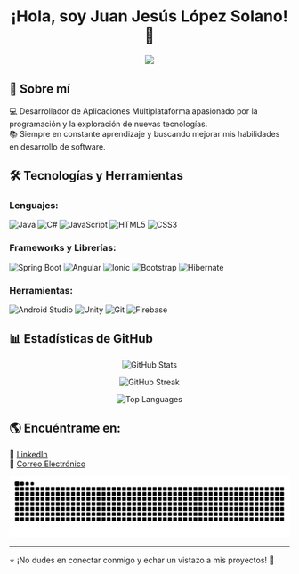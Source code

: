 <h1 align="center">¡Hola, soy Juan Jesús López Solano! 👋</h1>

<p align="center">
  <img src="https://media.giphy.com/media/qgQUggAC3Pfv687qPC/giphy.gif" width="500">
</p>



## 🚀 Sobre mí
💻 Desarrollador de Aplicaciones Multiplataforma apasionado por la programación y la exploración de nuevas tecnologías.  
📚 Siempre en constante aprendizaje y buscando mejorar mis habilidades en desarrollo de software.  


## 🛠️ Tecnologías y Herramientas
### Lenguajes:
![Java](https://img.shields.io/badge/Java-ED8B00?style=for-the-badge&logo=java&logoColor=white)
![C#](https://img.shields.io/badge/C%23-239120?style=for-the-badge&logo=csharp&logoColor=white)
![JavaScript](https://img.shields.io/badge/JavaScript-F7DF1E?style=for-the-badge&logo=javascript&logoColor=black)
![HTML5](https://img.shields.io/badge/HTML5-E34F26?style=for-the-badge&logo=html5&logoColor=white)
![CSS3](https://img.shields.io/badge/CSS3-1572B6?style=for-the-badge&logo=css3&logoColor=white)

### Frameworks y Librerías:
![Spring Boot](https://img.shields.io/badge/Spring%20Boot-6DB33F?style=for-the-badge&logo=spring&logoColor=white)
![Angular](https://img.shields.io/badge/Angular-DD0031?style=for-the-badge&logo=angular&logoColor=white)
![Ionic](https://img.shields.io/badge/Ionic-3880FF?style=for-the-badge&logo=ionic&logoColor=white)
![Bootstrap](https://img.shields.io/badge/Bootstrap-563D7C?style=for-the-badge&logo=bootstrap&logoColor=white)
![Hibernate](https://img.shields.io/badge/Hibernate-59666C?style=for-the-badge&logo=hibernate&logoColor=white)

### Herramientas:
![Android Studio](https://img.shields.io/badge/Android%20Studio-3DDC84?style=for-the-badge&logo=android-studio&logoColor=white)
![Unity](https://img.shields.io/badge/Unity-100000?style=for-the-badge&logo=unity&logoColor=white)
![Git](https://img.shields.io/badge/Git-F05032?style=for-the-badge&logo=git&logoColor=white)
![Firebase](https://img.shields.io/badge/Firebase-FFCA28?style=for-the-badge&logo=firebase&logoColor=black)


## 📊 Estadísticas de GitHub
<p align="center">
  <img src="https://github-readme-stats.vercel.app/api?username=WaShIsTyLee&show_icons=true&theme=tokyonight&count_private=true&hide_border=true" alt="GitHub Stats">
</p>

<p align="center">
  <img src="https://github-readme-streak-stats.herokuapp.com/?user=WaShIsTyLee&theme=tokyonight&hide_border=true" alt="GitHub Streak">
</p>

<p align="center">
  <img src="https://github-readme-stats.vercel.app/api/top-langs/?username=WaShIsTyLee&layout=compact&theme=tokyonight&hide_border=true" alt="Top Languages">
</p>

## 🌎 Encuéntrame en:
🔗 [LinkedIn](https://www.linkedin.com/in/juan-j%C3%A9sus-l%C3%B3pez-solano-5b0133232/)  
📧 [Correo Electrónico](mailto:lopezsolanojuanjesus@gmail.com)  

 
![snake_gif](https://github.com/WaShIsTyLee/WaShIsTyLee/blob/output/github-snake.svg)

---

⭐ ¡No dudes en conectar conmigo y echar un vistazo a mis proyectos! 🚀  
